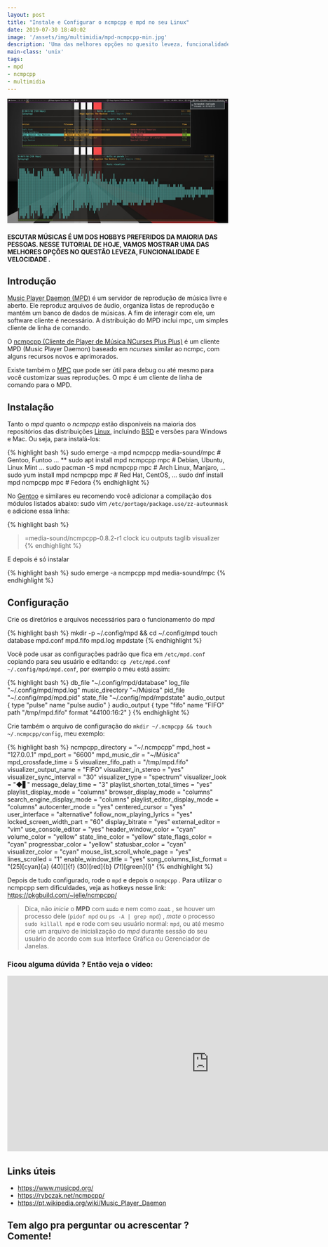 ```yaml
---
layout: post
title: "Instale e Configurar o ncmpcpp e mpd no seu Linux"
date: 2019-07-30 18:40:02
image: '/assets/img/multimidia/mpd-ncmpcpp-min.jpg'
description: 'Uma das melhores opções no quesito leveza, funcionalidade e velocidade .'
main-class: 'unix'
tags:
- mpd
- ncmpcpp
- multimidia
---
```


![Instale e Configurar o ncmpcpp e mpd no seu Linux](/assets/img/multimidia/mpd-ncmpcpp-min.jpg "Instale e Configurar o ncmpcpp e mpd no seu Linux")

#### ESCUTAR MÚSICAS É UM DOS HOBBYS PREFERIDOS DA MAIORIA DAS PESSOAS. NESSE TUTORIAL DE HOJE, VAMOS MOSTRAR UMA DAS MELHORES OPÇÕES NO QUESTÃO LEVEZA, FUNCIONALIDADE E VELOCIDADE .

## Introdução

[Music Player Daemon (MPD)](https://www.musicpd.org/) é um servidor de reprodução de música livre e aberto. Ele reproduz arquivos de áudio, organiza listas de reprodução e mantém um banco de dados de músicas. A fim de interagir com ele, um software cliente é necessário. A distribuição do MPD inclui mpc, um simples cliente de linha de comando.

O [ncmpcpp (Cliente de Player de Música NCurses Plus Plus)](https://rybczak.net/ncmpcpp/) é um cliente MPD (Music Player Daemon) baseado em *ncurses* similar ao ncmpc, com alguns recursos novos e aprimorados.

Existe também o [MPC](https://github.com/MusicPlayerDaemon/mpc) que pode ser útil para debug ou até mesmo para você customizar suas reproduções. O mpc é um cliente de linha de comando para o MPD.

## Instalação

Tanto o *mpd* quanto o *ncmpcpp* estão disponíveis na maioria dos repositórios das distribuições [Linux](http://cse.google.com.br/cse?cx=004473188612396442360:qs2ekmnkweq&q=Linux), incluindo [BSD](http://cse.google.com.br/cse?cx=004473188612396442360:qs2ekmnkweq&q=BSD) e versões para Windows e Mac. Ou seja, para instalá-los:

{% highlight bash %}
sudo emerge -a mpd ncmpcpp media-sound/mpc # Gentoo, Funtoo ... **
sudo apt install mpd ncmpcpp mpc # Debian, Ubuntu, Linux Mint ...
sudo pacman -S mpd ncmpcpp mpc # Arch Linux, Manjaro, ...
sudo yum install mpd ncmpcpp mpc # Red Hat, CentOS, ...
sudo dnf install mpd ncmpcpp mpc # Fedora
{% endhighlight %}

No [Gentoo](http://cse.google.com.br/cse?cx=004473188612396442360:qs2ekmnkweq&q=Gentoo) e similares eu recomendo você adicionar a compilação dos módulos listados abaixo: sudo vim `/etc/portage/package.use/zz-autounmask` e adicione essa linha:

{% highlight bash %}
>=media-sound/ncmpcpp-0.8.2-r1 clock icu outputs taglib visualizer
{% endhighlight %}

E depois é só instalar

{% highlight bash %}
sudo emerge -a ncmpcpp mpd media-sound/mpc
{% endhighlight %}

## Configuração

Crie os diretórios e arquivos necessários para o funcionamento do *mpd*

{% highlight bash %}
mkdir -p ~/.config/mpd && cd ~/.config/mpd
touch database  mpd.conf  mpd.fifo  mpd.log   mpdstate
{% endhighlight %}

Você pode usar as configurações padrão que fica em `/etc/mpd.conf` copiando para seu usuário e editando: `cp /etc/mpd.conf ~/.config/mpd/mpd.conf`, por exemplo o meu está assim:

{% highlight bash %}
db_file            "~/.config/mpd/database"
log_file	   "~/.config/mpd/mpd.log"
music_directory    "~/Música"
pid_file           "~/.config/mpd/mpd.pid"
state_file         "~/.config/mpd/mpdstate"
audio_output {
        type            "pulse"
        name            "pulse audio"
}
audio_output {
    type		"fifo"
    name		"FIFO"
    path		"/tmp/mpd.fifo"
    format		"44100:16:2"
}
{% endhighlight %}

<script async src="https://pagead2.googlesyndication.com/pagead/js/adsbygoogle.js"></script>
<!-- Informat -->
<ins class="adsbygoogle"
     style="display:block"
     data-ad-client="ca-pub-2838251107855362"
     data-ad-slot="2327980059"
     data-ad-format="auto"
     data-full-width-responsive="true"></ins>
<script>
(adsbygoogle = window.adsbygoogle || []).push({});
</script>

Crie também o arquivo de configuração do `mkdir ~/.ncmpcpp && touch ~/.ncmpcpp/config`, meu exemplo:

{% highlight bash %}
ncmpcpp_directory =         "~/.ncmpcpp"
mpd_host =                  "127.0.0.1"
mpd_port =                  "6600"
mpd_music_dir =	            "~/Música"
mpd_crossfade_time = 5
visualizer_fifo_path = "/tmp/mpd.fifo"
visualizer_output_name = "FIFO"
visualizer_in_stereo = "yes"
visualizer_sync_interval = "30"
visualizer_type = "spectrum"
visualizer_look = "◆▋"
message_delay_time = "3"
playlist_shorten_total_times = "yes"
playlist_display_mode = "columns"
browser_display_mode = "columns"
search_engine_display_mode = "columns"
playlist_editor_display_mode = "columns"
autocenter_mode = "yes"
centered_cursor = "yes"
user_interface = "alternative"
follow_now_playing_lyrics = "yes"
locked_screen_width_part = "60"
display_bitrate = "yes"
external_editor = "vim"
use_console_editor = "yes"
header_window_color = "cyan"
volume_color = "yellow"
state_line_color = "yellow"
state_flags_color = "cyan"
progressbar_color = "yellow"
statusbar_color = "cyan"
visualizer_color = "cyan"
mouse_list_scroll_whole_page = "yes"
lines_scrolled = "1"
enable_window_title = "yes"
song_columns_list_format = "(25)[cyan]{a} (40)[]{f} (30)[red]{b} (7f)[green]{l}"
{% endhighlight %}

Depois de tudo configurado, rode o `mpd` e depois o `ncmpcpp` . Para utilizar o ncmpcpp sem dificuldades, veja as hotkeys nesse link:
<https://pkgbuild.com/~jelle/ncmpcpp/>

> Dica, não *inicie* o **MPD** com ~~`sudo`~~ e nem como ~~`root`~~ , se houver um processo dele (`pidof mpd` ou  `ps -A | grep mpd`) , *mate* o processo `sudo killall mpd` e rode com seu usuário normal: `mpd`, ou até mesmo crie um arquivo de inicialização do *mpd* durante sessão do seu usuário de acordo com sua Interface Gráfica ou Gerenciador de Janelas.

### Ficou alguma dúvida ? Então veja o vídeo:

<iframe width="920" height="400" src="https://www.youtube.com/embed/tholV10zDi0" frameborder="0" allow="accelerometer; autoplay; encrypted-media; gyroscope; picture-in-picture" allowfullscreen></iframe>

## Links úteis

+ <https://www.musicpd.org/>
+ <https://rybczak.net/ncmpcpp/>
+ <https://pt.wikipedia.org/wiki/Music_Player_Daemon>


## Tem algo pra perguntar ou acrescentar ? Comente!    
